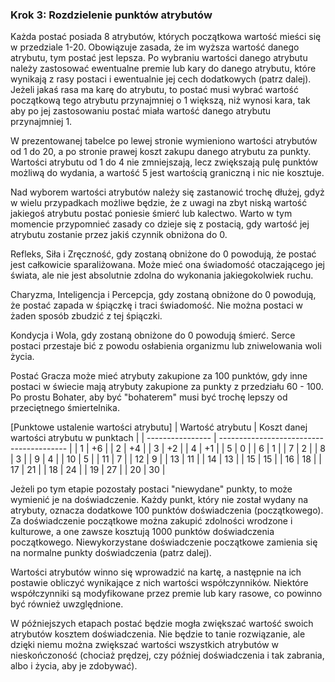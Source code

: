 ### Krok 3: Rozdzielenie punktów atrybutów

Każda postać posiada 8 atrybutów, których początkowa wartość mieści się w przedziale 1-20. Obowiązuje zasada, że im wyższa wartość danego atrybutu, tym postać jest lepsza. Po wybraniu wartości danego atrybutu należy zastosować ewentualne premie lub kary do danego atrybutu, które wynikają z rasy postaci i ewentualnie jej cech dodatkowych (patrz dalej). Jeżeli jakaś rasa ma karę do atrybutu, to postać musi wybrać wartość początkową tego atrybutu przynajmniej o 1 większą, niż wynosi kara, tak aby po jej zastosowaniu postać miała wartość danego atrybutu przynajmniej 1. 

W prezentowanej tabelce po lewej stronie wymieniono wartości atrybutów od 1 do 20, a po stronie prawej koszt zakupu danego atrybutu za punkty. Wartości atrybutu od 1 do 4 nie zmniejszają, lecz zwiększają pulę punktów możliwą do wydania, a wartość 5 jest wartością graniczną i nic nie kosztuje.

Nad wyborem wartości atrybutów należy się zastanowić trochę dłużej, gdyż w wielu przypadkach możliwe będzie, że z uwagi na zbyt niską wartość jakiegoś atrybutu postać poniesie śmierć lub kalectwo. Warto w tym momencie przypomnieć zasady co dzieje się z postacią, gdy wartość jej atrybutu zostanie przez jakiś czynnik obniżona do 0.

Refleks, Siła i Zręczność, gdy zostaną obniżone do 0 powodują, że postać jest całkowicie sparaliżowana. Może mieć ona świadomość otaczającego jej świata, ale nie jest absolutnie zdolna do wykonania jakiegokolwiek ruchu. 

Charyzma, Inteligencja i Percepcja, gdy zostaną obniżone do 0 powodują, że postać zapada w śpiączkę i traci świadomość. Nie można postaci w żaden sposób zbudzić z tej śpiączki.  

Kondycja i Wola, gdy zostaną obniżone do 0 powodują śmierć. Serce postaci przestaje bić z powodu osłabienia organizmu lub zniwelowania woli życia.

Postać Gracza może mieć atrybuty zakupione za 100 punktów, gdy inne postaci w świecie mają atrybuty zakupione za punkty z przedziału 60 - 100. Po prostu Bohater, aby być "bohaterem" musi być trochę lepszy od przeciętnego śmiertelnika.
 
[Punktowe ustalenie wartości atrybutu]
| Wartość atrybutu | Koszt danej wartości atrybutu w punktach |
| ---------------- | ---------------------------------------- |
|  1               | +6                                       |
|  2               | +4                                       |
|  3               | +2                                       |
|  4               | +1                                       |
|  5               |  0                                       |
|  6               |  1                                       |
|  7               |  2                                       |
|  8               |  3                                       |
|  9               |  4                                       |
| 10               |  5                                       |
| 11               |  7                                       |
| 12               |  9                                       |
| 13               | 11                                       |
| 14               | 13                                       |
| 15               | 15                                       |
| 16               | 18                                       |
| 17               | 21                                       |
| 18               | 24                                       |
| 19               | 27                                       |
| 20               | 30                                       |
	
Jeżeli po tym etapie pozostały postaci "niewydane" punkty, to może wymienić je na doświadczenie. Każdy punkt, który nie został wydany na atrybuty, oznacza dodatkowe 100 punktów doświadczenia (początkowego). Za doświadczenie początkowe można zakupić zdolności wrodzone i kulturowe, a one zawsze kosztują 1000 punktów doświadczenia początkowego. Niewykorzystane doświadczenie początkowe zamienia się na normalne punkty doświadczenia (patrz dalej).

Wartości atrybutów winno się wprowadzić na kartę, a następnie na ich postawie obliczyć wynikające z nich wartości współczynników. Niektóre współczynniki są modyfikowane przez premie lub kary rasowe, co powinno być również uwzględnione.

W późniejszych etapach postać będzie mogła zwiększać wartość swoich atrybutów kosztem doświadczenia. Nie będzie to tanie rozwiązanie, ale dzięki niemu można zwiększać wartości wszystkich atrybutów w nieskończoność (chociaż prędzej, czy później doświadczenia i tak zabrania, albo i życia, aby je zdobywać).